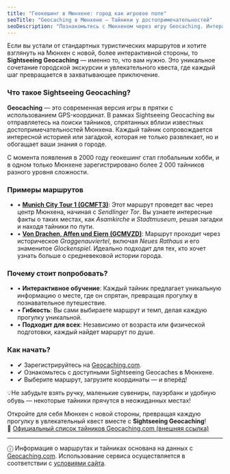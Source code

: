 ```yaml
---
title: "Геокешинг в Мюнхене: город как игровое поле"
seoTitle: "Geocaching в Мюнхене – Тайники у достопримечательностей"
seoDescription: "Познакомьтесь с Мюнхеном через игру Geocaching. Интерактивные тайники у известных достопримечательностей ждут вас!"
---
```


<div class="introText">
Если вы устали от стандартных туристических маршрутов и хотите взглянуть на Мюнхен с новой, более интерактивной стороны, то <strong>Sightseeing Geocaching</strong> — именно то, что вам нужно. Это уникальное сочетание городской экскурсии и увлекательного квеста, где каждый шаг превращается в захватывающее приключение.
</div>

### **Что такое Sightseeing Geocaching?**

**Geocaching** — это современная версия игры в прятки с использованием GPS-координат. В рамках Sightseeing Geocaching вы отправляетесь на поиски тайников, спрятанных вблизи известных достопримечательностей Мюнхена. Каждый тайник сопровождается интересной историей или загадкой, которая не только развлекает, но и обогащает ваши знания о городе.

С момента появления в 2000 году геокешинг стал глобальным хобби, и в одном только Мюнхене зарегистрировано более 2 000 тайников разного уровня сложности.

### **Примеры маршрутов**

- • [**Munich City Tour 1 (GCMFT3)**](https://www.geocaching.com/geocache/GCMFT3): Этот маршрут проведет вас через центр Мюнхена, начиная с _Sendlinger Tor_. Вы узнаете интересные факты о таких местах, как _Asamkirche_ и _Stadtmuseum_, решая загадки и находя тайники по пути.
- • [**Von Drachen, Affen und Eiern (GCMVZD)**](https://www.geocaching.com/geocache/GCMVZD): Маршрут проходит через историческое _Graggenauviertel_, включая _Neues Rathaus_ и его знаменитое _Glockenspiel_. Идеально подходит для тех, кто хочет узнать больше о средневековой истории города.

### **Почему стоит попробовать?**

- • **Интерактивное обучение**: Каждый тайник предлагает уникальную информацию о месте, где он спрятан, превращая прогулку в познавательное путешествие.
- • **Гибкость**: Вы сами выбираете маршрут и темп, делая каждую прогулку уникальной.
- • **Подходит для всех**: Независимо от возраста или физической подготовки, каждый найдет маршрут по душе.

### **Как начать?**

- ✔ Зарегистрируйтесь на [Geocaching.com](https://www.geocaching.com/).
- ✔ Ознакомьтесь с доступными Sightseeing Geocaches в Мюнхене.
- ✔ Выберите маршрут, загрузите координаты — и вперёд!

<p class="tips">
💡Не забудьте взять ручку, маленькие сувениры, пауэрбанк и удобную обувь — некоторые тайники прячутся в неожиданных местах!
</p>

Откройте для себя Мюнхен с новой стороны, превращая каждую прогулку в увлекательный квест вместе с **Sightseeing Geocaching**!  
🔗 [Официальный список тайников Geocaching.com (внешняя ссылка)](https://www.geocaching.com/plan/lists/BM9813)

---

<div class="terms">
ⓘ Информация о маршрутах и тайниках основана на данных с <a href="https://www.geocaching.com/" target="_blank">Geocaching.com</a>. Использование сервиса осуществляется в соответствии с <a href="https://www.geocaching.com/policies/en/terms-of-use" target="_blank">условиями сайта</a>.
</div>
